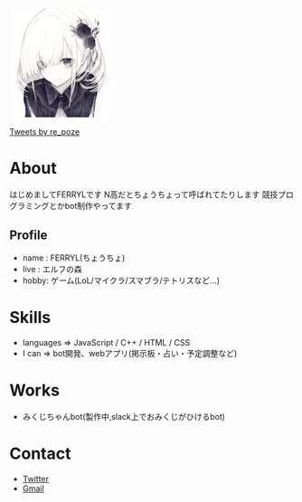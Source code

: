 <img src="icon3.jpeg" width="180px">

<a class="twitter-timeline" data-width="400" data-height="600" href="https://twitter.com/re_poze?ref_src=twsrc%5Etfw">Tweets by re_poze</a> <script async src="https://platform.twitter.com/widgets.js" charset="utf-8"></script>

# About

はじめましてFERRYLです N高だとちょうちょって呼ばれてたりします 競技プログラミングとかbot制作やってます

## Profile
- name : FERRYL(ちょうちょ)
- live : エルフの森
- hobby: ゲーム(LoL/マイクラ/スマブラ/テトリスなど…)

# Skills
- languages => JavaScript / C++ / HTML / CSS
- I can => bot開発、webアプリ(掲示板・占い・予定調整など)

# Works
- みくじちゃんbot(製作中,slack上でおみくじがひけるbot)

# Contact
- [Twitter](https://twitter.com/re_poze)
- [Gmail](mailto:sora_19n1100030@nnn.ed.jp)
